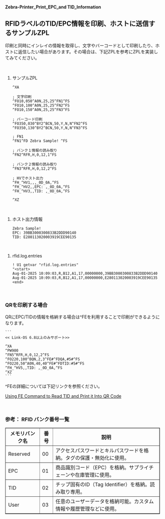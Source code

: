 #### Zebra-Printer_Print_EPC_and TID_Information
## RFIDラベルのTID/EPC情報を印刷、ホストに送信するサンプルZPL

印刷と同時にインレイの情報を取得し、文字やバーコードとして印刷したり、ホストに返信したい場合があります。その場合は、下記ZPLを参考にZPLを実装してみてください。


</br>


1. サンプルZPL

    ```
    ^XA   

    ; 文字印刷                       
    ^FO10,050^A0N,25,25^FN1^FS
    ^FO10,100^A0N,25,25^FN2^FS
    ^FO10,150^A0N,25,25^FN3^FS

    ; バーコード印刷
    ^FO350,030^BY2^BCN,50,Y,N,N^FN2^FS
    ^FO350,130^BY2^BCN,50,Y,N,N^FN3^FS

    ; FN1
    ^FN1^FD Zebra Sample! ^FS          

    ; バンク１情報の読み取り
    ^FN2^RFR,H,0,12,1^FS

    ; バンク２情報の読み取り
    ^FN3^RFR,H,0,12,2^FS

    ; HVでホスト出力
    ^FH_^HV1,,,_0D_0A,^FS
    ^FH_^HV2,,EPC: ,_0D_0A,^FS
    ^FH_^HV3,,TID: ,_0D_0A,^FS

    ^XZ                          
    ```

</br>

1. ホスト出力情報

    ```
    Zebra Sample!
    EPC: 39BB3000300833B2DDD90140
    TID: E280113020003919CEE90135
    ```

</br>

1. rfid.log.entries

    ```
    ! U1 getvar "rfid.log.entries"
    "<start>
    Aug-01-2025 10:09:03,R,B12,A1,17,00000000,39BB3000300833B2DDD90140
    Aug-01-2025 10:09:03,R,B12,A1,17,00000000,E280113020003919CEE90135
    <end>
    ```

</br>

### QRを印刷する場合

QRにEPC/TIDの情報を格納する場合は^FEを利用することで印刷ができるようになります。

    ```
    << Link-OS 6.8以上のみサポート>>

    ^XA
    ^PW900
    ^FN5^RFR,H,0,12,2^FS
    ^FO220,100^BQN,2,3^FE#^FDQA,#5#^FS
    ^FO220,50^A0N,40,40^FE#^FDTID:#5#^FS
    ^FH_^HV5,,TID: ,_0D_0A,^FS
    ^XZ
    ```

^FEの詳細については下記リンクを参照ください。

[Using FE Command to Read TID and Print it Into QR Code](https://supportcommunity.zebra.com/s/article/000028772?language=en_US&name=000028772)



</br>

### 参考： RFID バンク番号一覧

<table border="1" cellpadding="8" cellspacing="0">
<thead>
    <tr>
    <th>メモリバンク名</th>
    <th>番号</th>
    <th>説明</th>
    </tr>
</thead>
<tbody>
    <tr>
    <td>Reserved</td>
    <td>00</td>
    <td>アクセスパスワードとキルパスワードを格納。タグの保護・無効化に使用。</td>
    </tr>
    <tr>
    <td>EPC</td>
    <td>01</td>
    <td>商品識別コード（EPC）を格納。サプライチェーンや在庫管理に使用。</td>
    </tr>
    <tr>
    <td>TID</td>
    <td>02</td>
    <td>チップ固有のID（Tag Identifier）を格納。読み取り専用。</td>
    </tr>
    <tr>
    <td>User</td>
    <td>03</td>
    <td>任意のユーザーデータを格納可能。カスタム情報や履歴管理などに使用。</td>
    </tr>
</tbody>
</table>